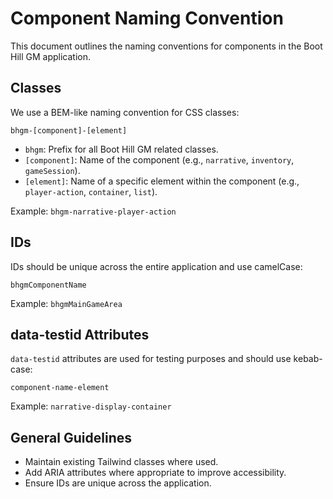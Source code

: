 # Component Naming Convention

This document outlines the naming conventions for components in the Boot Hill GM application.

## Classes

We use a BEM-like naming convention for CSS classes:

```
bhgm-[component]-[element]
```

*   `bhgm`: Prefix for all Boot Hill GM related classes.
*   `[component]`: Name of the component (e.g., `narrative`, `inventory`, `gameSession`).
*   `[element]`: Name of a specific element within the component (e.g., `player-action`, `container`, `list`).

Example: `bhgm-narrative-player-action`

## IDs

IDs should be unique across the entire application and use camelCase:

```
bhgmComponentName
```

Example: `bhgmMainGameArea`

## data-testid Attributes

`data-testid` attributes are used for testing purposes and should use kebab-case:

```
component-name-element
```
Example: `narrative-display-container`

## General Guidelines

*   Maintain existing Tailwind classes where used.
*   Add ARIA attributes where appropriate to improve accessibility.
*   Ensure IDs are unique across the application.